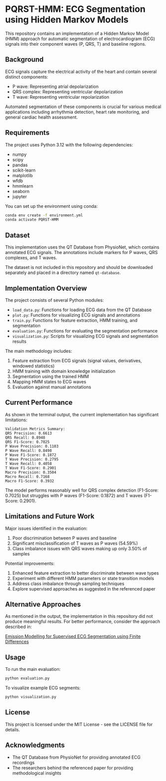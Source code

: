 # PQRST-HMM: ECG Segmentation using Hidden Markov Models

This repository contains an implementation of a Hidden Markov Model (HMM) approach for automatic segmentation of electrocardiogram (ECG) signals into their component waves (P, QRS, T) and baseline regions.

## Background

ECG signals capture the electrical activity of the heart and contain several distinct components:
- P wave: Representing atrial depolarization
- QRS complex: Representing ventricular depolarization
- T wave: Representing ventricular repolarization

Automated segmentation of these components is crucial for various medical applications including arrhythmia detection, heart rate monitoring, and general cardiac health assessment.

## Requirements

The project uses Python 3.12 with the following dependencies:
- numpy
- scipy
- pandas
- scikit-learn
- matplotlib
- wfdb
- hmmlearn
- seaborn
- jupyter

You can set up the environment using conda:

```bash
conda env create -f environment.yml
conda activate PQRST-HMM
```

## Dataset

This implementation uses the QT Database from PhysioNet, which contains annotated ECG signals. The annotations include markers for P waves, QRS complexes, and T waves.

The dataset is not included in this repository and should be downloaded separately and placed in a directory named `qt-database`.

## Implementation Overview

The project consists of several Python modules:

- `load_data.py`: Functions for loading ECG data from the QT Database
- `plot.py`: Functions for visualizing ECG signals and annotations
- `train.py`: Functions for feature extraction, HMM training, and segmentation
- `evaluation.py`: Functions for evaluating the segmentation performance
- `visualization.py`: Scripts for visualizing ECG signals and segmentation results

The main methodology includes:
1. Feature extraction from ECG signals (signal values, derivatives, windowed statistics)
2. HMM training with domain knowledge initialization
3. Segmentation using the trained HMM
4. Mapping HMM states to ECG waves
5. Evaluation against manual annotations

## Current Performance

As shown in the terminal output, the current implementation has significant limitations:

```
Validation Metrics Summary:
QRS Precision: 0.6613
QRS Recall: 0.8948
QRS F1-Score: 0.7025
P Wave Precision: 0.1103
P Wave Recall: 0.8498
P Wave F1-Score: 0.1872
T Wave Precision: 0.2795
T Wave Recall: 0.4058
T Wave F1-Score: 0.2901
Macro Precision: 0.3504
Macro Recall: 0.7168
Macro F1-Score: 0.3932
```

The model performs reasonably well for QRS complex detection (F1-Score: 0.7025) but struggles with P waves (F1-Score: 0.1872) and T waves (F1-Score: 0.2901).

## Limitations and Future Work

Major issues identified in the evaluation:
1. Poor discrimination between P waves and baseline
2. Significant misclassification of T waves as P waves (54.59%)
3. Class imbalance issues with QRS waves making up only 3.50% of samples

Potential improvements:
1. Enhanced feature extraction to better discriminate between wave types
2. Experiment with different HMM parameters or state transition models
3. Address class imbalance through sampling techniques
4. Explore supervised approaches as suggested in the referenced paper

## Alternative Approaches

As mentioned in the output, the implementation in this repository did not produce meaningful results. For better performance, consider the approach described in:

[Emission Modelling for Supervised ECG Segmentation using Finite Differences](https://www.researchgate.net/publication/226679477_Emission_Modelling_for_Supervised_ECG_Segmentation_using_Finite_Differences)

## Usage

To run the main evaluation:

```bash
python evaluation.py
```

To visualize example ECG segments:

```bash
python visualization.py
```

## License

This project is licensed under the MIT License - see the LICENSE file for details.

## Acknowledgments

- The QT Database from PhysioNet for providing annotated ECG recordings
- The researchers behind the referenced paper for providing methodological insights